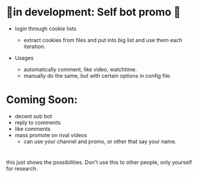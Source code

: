 # 🎉in development: Self bot promo 🎉
- login through cookie lists
  - extract cookies from files and put into big list and use them each iteration.

- Usages
  - automatically comment, like video, watchtime.
  - manually do the same, but with certain options in config file.

# Coming Soon:
- decent sub bot
- reply to comments
- like comments
- mass promote on rival videos
    - can use your channel and promo, or other that say your name.




# 

this just shows the possibilities. Don't use this to other people, only yourself for research.

